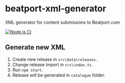 # beatport-xml-generator
XML generator for content submissions to Beatport.com

[![Node.js CI](https://github.com/ltodorov/beatport-xml-generator/actions/workflows/node.js.yml/badge.svg)](https://github.com/ltodorov/beatport-xml-generator/actions/workflows/node.js.yml)

## Generate new XML
1. Create new release in `src\data\releases`.
2. Change release import in `src\index.ts`.
3. Run `npm start`.
4. Release will be generated in `catalogue` folder.
